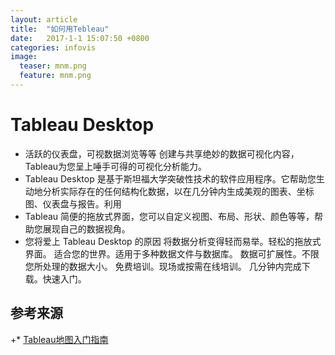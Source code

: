 ```yaml
---
layout: article
title:  "如何用Tebleau"
date:   2017-1-1 15:07:50 +0800
categories: infovis
image:
  teaser: mnm.png
  feature: mnm.png
---
```


# Tableau Desktop
 + 活跃的仪表盘，可视数据浏览等等
创建与共享绝妙的数据可视化内容，Tableau为您呈上唾手可得的可视化分析能力。
 + Tableau Desktop 是基于斯坦福大学突破性技术的软件应用程序。它帮助您生动地分析实际存在的任何结构化数据，以在几分钟内生成美观的图表、坐标图、仪表盘与报告。利用
 + Tableau 简便的拖放式界面，您可以自定义视图、布局、形状、颜色等等，帮助您展现自己的数据视角。
 + 您将爱上 Tableau Desktop 的原因
将数据分析变得轻而易举。轻松的拖放式界面。
适合您的世界。适用于多种数据文件与数据库。
数据可扩展性。不限您所处理的数据大小。
免费培训。现场或按需在线培训。
几分钟内完成下载。快速入门。
## 参考来源 
 
+* [Tableau地图入门指南](http://onlinehelp.tableau.com/current/pro/desktop/zh-cn/help.htm#buildexamples_maps.html%3FTocPath%3D%25E8%25AE%25BE%25E8%25AE%25A1%25E8%25A7%2586%25E5%259B%25BE%25E5%2592%258C%25E5%2588%2586%25E6%259E%2590%25E6%2595%25B0%25E6%258D%25AE%7C%25E7%2594%259F%25E6%2588%2590%25E5%2592%258C%25E4%25BD%25BF%25E7%2594%25A8%25E5%259C%25B0%25E5%259B%25BE%7C_____1) 
 